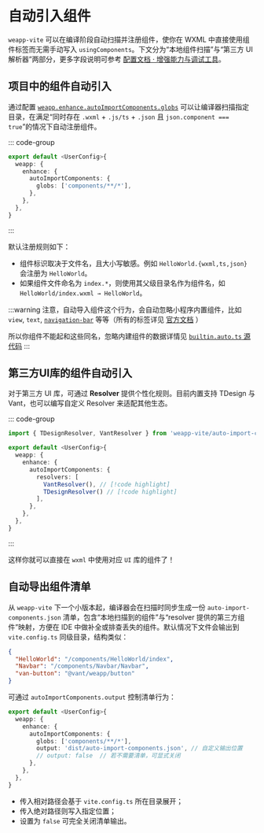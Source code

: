 # 自动引入组件

`weapp-vite` 可以在编译阶段自动扫描并注册组件，使你在 WXML 中直接使用组件标签而无需手动写入 `usingComponents`。下文分为“本地组件扫描”与“第三方 UI 解析器”两部分，更多字段说明可参考 [配置文档 · 增强能力与调试工具](/config/enhance-and-debug.md#weapp-enhance)。

## 项目中的组件自动引入

通过配置 [`weapp.enhance.autoImportComponents.globs`](/config/enhance-and-debug.md#weapp-enhance) 可以让编译器扫描指定目录，在满足“同时存在 `.wxml` + `.js/ts` + `.json` 且 `json.component === true`”的情况下自动注册组件。

::: code-group

```ts [vite.config.ts]
export default <UserConfig>{
  weapp: {
    enhance: {
      autoImportComponents: {
        globs: ['components/**/*'],
      },
    },
  },
}
```

:::

默认注册规则如下：

- 组件标识取决于文件名，且大小写敏感。例如 `HelloWorld.{wxml,ts,json}` 会注册为 `HelloWorld`。
- 如果组件文件命名为 `index.*`，则使用其父级目录名作为组件名，如 `HelloWorld/index.wxml → HelloWorld`。

:::warning
注意，自动导入组件这个行为，会自动忽略小程序内置组件，比如 `view`, `text`, [`navigation-bar`](https://developers.weixin.qq.com/miniprogram/dev/component/navigation-bar.html) 等等（所有的标签详见 [官方文档](https://developers.weixin.qq.com/miniprogram/dev/component/) ）

所以你组件不能起和这些同名，忽略内建组件的数据详情见 [`builtin.auto.ts` 源代码](https://github.com/weapp-vite/weapp-vite/blob/main/packages/weapp-vite/src/auto-import-components/builtin.auto.ts)
:::

## 第三方UI库的组件自动引入

对于第三方 UI 库，可通过 **Resolver** 提供个性化规则。目前内置支持 TDesign 与 Vant，也可以编写自定义 Resolver 来适配其他生态。

::: code-group

```ts [vite.config.ts]
import { TDesignResolver, VantResolver } from 'weapp-vite/auto-import-components/resolvers' // [!code highlight]

export default <UserConfig>{
  weapp: {
    enhance: {
      autoImportComponents: {
        resolvers: [
          VantResolver(), // [!code highlight]
          TDesignResolver() // [!code highlight]
        ],
      },
    },
  },
}
```

:::

这样你就可以直接在 `wxml` 中使用对应 `UI` 库的组件了！

## 自动导出组件清单

从 `weapp-vite` 下一个小版本起，编译器会在扫描时同步生成一份 `auto-import-components.json` 清单，包含“本地扫描到的组件”与“resolver 提供的第三方组件”映射，方便在 IDE 中做补全或排查丢失的组件。默认情况下文件会输出到 `vite.config.ts` 同级目录，结构类似：

```json
{
  "HelloWorld": "/components/HelloWorld/index",
  "Navbar": "/components/Navbar/Navbar",
  "van-button": "@vant/weapp/button"
}
```

可通过 `autoImportComponents.output` 控制清单行为：

```ts
export default <UserConfig>{
  weapp: {
    enhance: {
      autoImportComponents: {
        globs: ['components/**/*'],
        output: 'dist/auto-import-components.json', // 自定义输出位置
        // output: false  // 若不需要清单，可显式关闭
      },
    },
  },
}
```

- 传入相对路径会基于 `vite.config.ts` 所在目录展开；
- 传入绝对路径则写入指定位置；
- 设置为 `false` 可完全关闭清单输出。
